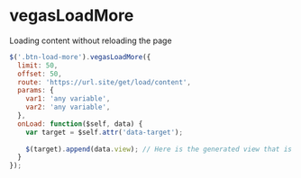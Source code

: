 # vegasLoadMore
Loading content without reloading the page

```js
$('.btn-load-more').vegasLoadMore({
  limit: 50,
  offset: 50,
  route: 'https://url.site/get/load/content',
  params: {
    var1: 'any variable',
    var2: 'any variable',
  },
  onLoad: function($self, data) {
    var target = $self.attr('data-target');
    
    $(target).append(data.view); // Here is the generated view that is transferred from the server.
  }
});
```
